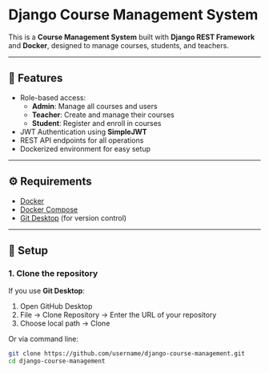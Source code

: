 # Django Course Management System

This is a **Course Management System** built with **Django REST Framework** and **Docker**, designed to manage courses, students, and teachers.

---

## 🧱 Features

- Role-based access:
  - **Admin**: Manage all courses and users
  - **Teacher**: Create and manage their courses
  - **Student**: Register and enroll in courses
- JWT Authentication using **SimpleJWT**
- REST API endpoints for all operations
- Dockerized environment for easy setup

---

## ⚙️ Requirements

- [Docker](https://www.docker.com/get-started)
- [Docker Compose](https://docs.docker.com/compose/)
- [Git Desktop](https://desktop.github.com/) (for version control)

---

## 🚀 Setup

### 1. Clone the repository

If you use **Git Desktop**:
1. Open GitHub Desktop
2. File → Clone Repository → Enter the URL of your repository  
3. Choose local path → Clone

Or via command line:
```bash
git clone https://github.com/username/django-course-management.git
cd django-course-management
